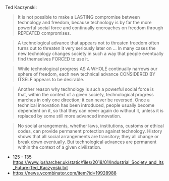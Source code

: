 Ted Kaczynski:

> It is not possible to make a LASTING compromise between technology and freedom, because technology is by far the more powerful social force and continually encroaches on freedom through REPEATED compromises.

> A technological advance that appears not to threaten freedom often turns out to threaten it very seriously later on ... In many cases the new technology changes society in such a way that people eventually find themselves FORCED to use it.

> While technological progress AS A WHOLE continually narrows our sphere of freedom, each new technical advance CONSIDERED BY ITSELF appears to be desirable.

> Another reason why technology is such a powerful social force is that, within the context of a given society, technological progress marches in only one direction; it can never be reversed. Once a technical innovation has been introduced, people usually become dependent on it, so that they can never again do without it, unless it is replaced by some still more advanced innovation.

> No social arrangements, whether laws, institutions, customs or ethical codes, can provide permanent protection against technology. History shows that all social arrangements are transitory; they all change or break down eventually. But technological advances are permanent within the context of a given civilization.

- 125 - 135 https://www.josharcher.uk/static/files/2018/01/Industrial_Society_and_Its_Future-Ted_Kaczynski.txt
-  https://news.ycombinator.com/item?id=19928988
